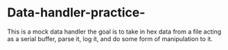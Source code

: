 # Data-handler-practice-
This is a mock data handler the goal is to take in hex data from a file acting as a serial buffer, parse it, log it, and do some form of manipulation to it. 
